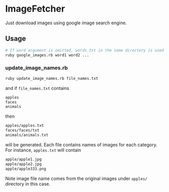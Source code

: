 # ImageFetcher

Just download images using google image search engine.

## Usage


```sh
# If word argument is omitted, words.txt in the same directory is used instead.
ruby google_images.rb word1 word2 ...
```

### update_image_names.rb

```sh
ruby update_image_names.rb file_names.txt
```

and if `file_names.txt` contains

```sh
apples
faces
animals
```

then

```sh
apples/apples.txt
faces/faces/txt
animals/animals.txt
```

will be generated.
Each file contains names of images for each category.
For instance, `apples.txt` will contain

```sh
apple/apple1.jpg
apple/apple2.jpg
apple/apple333.png
```

Note image file name comes from the original images under `apples/` directory in this case.

